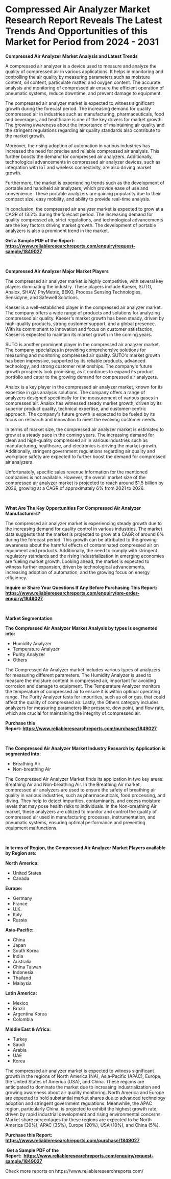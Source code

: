 <p><h1>Compressed Air Analyzer Market Research Report Reveals The Latest Trends And Opportunities of this Market for Period from 2024 - 2031</h1></p><p><strong>Compressed Air Analyzer Market Analysis and Latest Trends</strong></p>
<p><p>A compressed air analyzer is a device used to measure and analyze the quality of compressed air in various applications. It helps in monitoring and controlling the air quality by measuring parameters such as moisture content, oil content, particulate matter, and oxygen content. The accurate analysis and monitoring of compressed air ensure the efficient operation of pneumatic systems, reduce downtime, and prevent damage to equipment.</p><p>The compressed air analyzer market is expected to witness significant growth during the forecast period. The increasing demand for quality compressed air in industries such as manufacturing, pharmaceuticals, food and beverages, and healthcare is one of the key drivers for market growth. The growing awareness about the importance of maintaining air quality and the stringent regulations regarding air quality standards also contribute to the market growth.</p><p>Moreover, the rising adoption of automation in various industries has increased the need for precise and reliable compressed air analysis. This further boosts the demand for compressed air analyzers. Additionally, technological advancements in compressed air analyzer devices, such as integration with IoT and wireless connectivity, are also driving market growth.</p><p>Furthermore, the market is experiencing trends such as the development of portable and handheld air analyzers, which provide ease of use and convenience. These portable analyzers are gaining popularity due to their compact size, easy mobility, and ability to provide real-time analysis.</p><p>In conclusion, the compressed air analyzer market is expected to grow at a CAGR of 13.2% during the forecast period. The increasing demand for quality compressed air, strict regulations, and technological advancements are the key factors driving market growth. The development of portable analyzers is also a prominent trend in the market.</p></p>
<p><strong>Get a Sample PDF of the Report:&nbsp; <a href="https://www.reliableresearchreports.com/enquiry/request-sample/1849027">https://www.reliableresearchreports.com/enquiry/request-sample/1849027</a></strong></p>
<p>&nbsp;</p>
<p><strong>Compressed Air Analyzer Major Market Players</strong></p>
<p><p>The compressed air analyzer market is highly competitive, with several key players dominating the industry. These players include Kaeser, SUTO, Analox, SHAW, PhyMetrix, BEKO, Process Sensing Technologies, Sensidyne, and Safewell Solutions.</p><p>Kaeser is a well-established player in the compressed air analyzer market. The company offers a wide range of products and solutions for analyzing compressed air quality. Kaeser's market growth has been steady, driven by high-quality products, strong customer support, and a global presence. With its commitment to innovation and focus on customer satisfaction, Kaeser is expected to maintain its market growth in the coming years.</p><p>SUTO is another prominent player in the compressed air analyzer market. The company specializes in providing comprehensive solutions for measuring and monitoring compressed air quality. SUTO's market growth has been impressive, supported by its reliable products, advanced technology, and strong customer relationships. The company's future growth prospects look promising, as it continues to expand its product portfolio and cater to the growing demand for compressed air analyzers.</p><p>Analox is a key player in the compressed air analyzer market, known for its expertise in gas analysis solutions. The company offers a range of analyzers designed specifically for the measurement of various gases in compressed air. Analox has witnessed steady market growth, driven by its superior product quality, technical expertise, and customer-centric approach. The company's future growth is expected to be fueled by its focus on research and innovation to meet the evolving customer needs.</p><p>In terms of market size, the compressed air analyzer market is estimated to grow at a steady pace in the coming years. The increasing demand for clean and high-quality compressed air in various industries such as manufacturing, healthcare, and electronics is driving the market growth. Additionally, stringent government regulations regarding air quality and workplace safety are expected to further boost the demand for compressed air analyzers.</p><p>Unfortunately, specific sales revenue information for the mentioned companies is not available. However, the overall market size of the compressed air analyzer market is projected to reach around $1.5 billion by 2026, growing at a CAGR of approximately 6% from 2021 to 2026.</p></p>
<p>&nbsp;</p>
<p><strong>What Are The Key Opportunities For Compressed Air Analyzer Manufacturers?</strong></p>
<p><p>The compressed air analyzer market is experiencing steady growth due to the increasing demand for quality control in various industries. The market data suggests that the market is projected to grow at a CAGR of around 6% during the forecast period. This growth can be attributed to the growing awareness about the harmful effects of contaminated compressed air on equipment and products. Additionally, the need to comply with stringent regulatory standards and the rising industrialization in emerging economies are fueling market growth. Looking ahead, the market is expected to witness further expansion, driven by technological advancements, increasing adoption of automation, and the growing focus on energy efficiency.</p></p>
<p><strong>Inquire or Share Your Questions If Any Before Purchasing This Report: <a href="https://www.reliableresearchreports.com/enquiry/pre-order-enquiry/1849027">https://www.reliableresearchreports.com/enquiry/pre-order-enquiry/1849027</a></strong></p>
<p>&nbsp;</p>
<p><strong>Market Segmentation</strong></p>
<p><strong>The Compressed Air Analyzer Market Analysis by types is segmented into:</strong></p>
<p><ul><li>Humidity Analyzer</li><li>Temperature Analyzer</li><li>Purity Analyzer</li><li>Others</li></ul></p>
<p><p>The Compressed Air Analyzer market includes various types of analyzers for measuring different parameters. The Humidity Analyzer is used to measure the moisture content in compressed air, important for avoiding corrosion and damage to equipment. The Temperature Analyzer monitors the temperature of compressed air to ensure it is within optimal operating range. The Purity Analyzer tests for impurities, such as oil or gas, that could affect the quality of compressed air. Lastly, the Others category includes analyzers for measuring parameters like pressure, dew point, and flow rate, which are crucial for maintaining the integrity of compressed air.</p></p>
<p><strong>Purchase this Report:&nbsp;<a href="https://www.reliableresearchreports.com/purchase/1849027">https://www.reliableresearchreports.com/purchase/1849027</a></strong></p>
<p>&nbsp;</p>
<p><strong>The Compressed Air Analyzer Market Industry Research by Application is segmented into:</strong></p>
<p><ul><li>Breathing Air</li><li>Non-breathing Air</li></ul></p>
<p><p>The Compressed Air Analyzer Market finds its application in two key areas: Breathing Air and Non-breathing Air. In the Breathing Air market, compressed air analyzers are used to ensure the safety of breathing air quality in various industries, such as pharmaceuticals, food processing, and diving. They help to detect impurities, contaminants, and excess moisture levels that may pose health risks to individuals. In the Non-breathing Air market, these analyzers are utilized to monitor and control the quality of compressed air used in manufacturing processes, instrumentation, and pneumatic systems, ensuring optimal performance and preventing equipment malfunctions.</p></p>
<p>&nbsp;</p>
<p><strong>In terms of Region, the Compressed Air Analyzer Market Players available by Region are:</strong></p>
<p>
    <p> <strong> North America: </strong>
        <ul>
            <li>United States</li>
            <li>Canada</li>
        </ul>
        </p> 
    <p> <strong> Europe: </strong>
        <ul>
            <li>Germany</li>
            <li>France</li>
            <li>U.K.</li>
            <li>Italy</li>
            <li>Russia</li>
        </ul>
        </p> 
    <p> <strong> Asia-Pacific: </strong>
        <ul>
            <li>China</li>
            <li>Japan</li>
            <li>South Korea</li>
            <li>India</li>
            <li>Australia</li>
            <li>China Taiwan</li>
            <li>Indonesia</li>
            <li>Thailand</li>
            <li>Malaysia</li>
        </ul>
        </p> 
    <p> <strong> Latin America: </strong>
        <ul>
            <li>Mexico</li>
            <li>Brazil</li>
            <li>Argentina Korea</li>
            <li>Colombia</li>
        </ul>
        </p> 
    <p> <strong> Middle East & Africa: </strong>
        <ul>
            <li>Turkey</li>
            <li>Saudi</li>
            <li>Arabia</li>
            <li>UAE</li>
            <li>Korea</li>
        </ul>
    </p>
    </p>
<p><p>The compressed air analyzer market is expected to witness significant growth in the regions of North America (NA), Asia-Pacific (APAC), Europe, the United States of America (USA), and China. These regions are anticipated to dominate the market due to increasing industrialization and growing awareness about air quality monitoring. North America and Europe are expected to hold substantial market shares due to advanced technology adoption and stringent government regulations. Meanwhile, the APAC region, particularly China, is projected to exhibit the highest growth rate, driven by rapid industrial development and rising environmental concerns. Market share percentages for these regions are expected to be North America (30%), APAC (35%), Europe (20%), USA (10%), and China (5%).</p></p>
<p><strong>Purchase this Report: <a href="https://www.reliableresearchreports.com/purchase/1849027">https://www.reliableresearchreports.com/purchase/1849027</a></strong></p>
<p>&nbsp;<strong>Get a Sample PDF of the Report:&nbsp;&nbsp;<a href="https://www.reliableresearchreports.com/enquiry/request-sample/1849027">https://www.reliableresearchreports.com/enquiry/request-sample/1849027</a></strong></p>
<p><strong></strong></p>
<p>Check more reports on https://www.reliableresearchreports.com/</p>